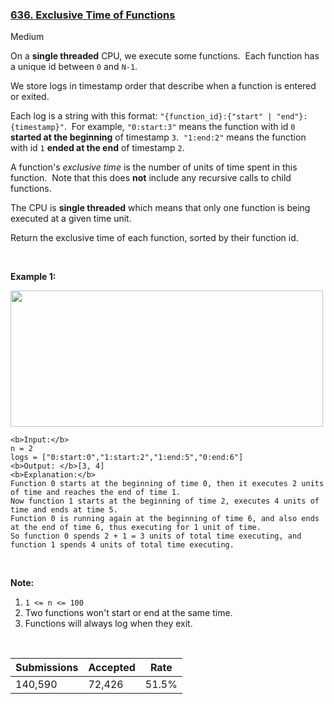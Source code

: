 ### [636. Exclusive Time of Functions](https://leetcode.com/problems/exclusive-time-of-functions/)

Medium

On a __single threaded__ CPU, we execute some functions.  Each function has a unique id between `` 0 `` and `` N-1 ``.

We store logs in timestamp order that describe when a function is entered or exited.

Each log is a string with this format: `` "{function_id}:{"start" | "end"}:{timestamp}" ``.  For example, `` "0:start:3" `` means the function with id `` 0 `` __started at the beginning__ of timestamp `` 3 ``.  `` "1:end:2" `` means the function with id `` 1 `` __ended at the end__ of timestamp `` 2 ``.

A function's _exclusive time_ is the number of units of time spent in this function.  Note that this does __not__ include any recursive calls to child functions.

The CPU is __single threaded__ which means that only one function is being executed at a given time unit.

Return the exclusive time of each function, sorted by their function id.

 

__Example 1:__

<b><img alt="" src="https://assets.leetcode.com/uploads/2019/04/05/diag1b.png" style="width: 500px; height: 218px;"/></b>

```
<b>Input:</b>
n = 2
logs = ["0:start:0","1:start:2","1:end:5","0:end:6"]
<b>Output: </b>[3, 4]
<b>Explanation:</b>
Function 0 starts at the beginning of time 0, then it executes 2 units of time and reaches the end of time 1.
Now function 1 starts at the beginning of time 2, executes 4 units of time and ends at time 5.
Function 0 is running again at the beginning of time 6, and also ends at the end of time 6, thus executing for 1 unit of time. 
So function 0 spends 2 + 1 = 3 units of total time executing, and function 1 spends 4 units of total time executing.
```

 

__Note:__

1.   `` 1 <= n <= 100 ``
2.   Two functions won't start or end at the same time.
3.   Functions will always log when they exit.

 

| Submissions    | Accepted     | Rate   |
| -------------- | ------------ | ------ |
| 140,590 | 72,426 | 51.5% |